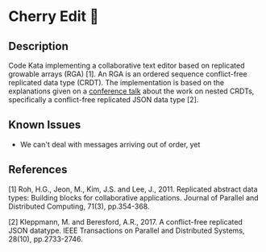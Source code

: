 # Cherry Edit 🍒

## Description

Code Kata implementing a collaborative text editor based on replicated growable arrays (RGA) [1]. An RGA is an ordered sequence conflict-free replicated data type (CRDT). The implementation is based on the explanations given on a [conference talk](https://www.youtube.com/watch?v=yCcWpzY8dIA) about the work on nested CRDTs, specifically a conflict-free replicated JSON data type [2]. 

## Known Issues

- We can't deal with messages arriving out of order, yet

## References

[1] Roh, H.G., Jeon, M., Kim, J.S. and Lee, J., 2011. Replicated abstract data types: Building blocks for collaborative applications. Journal of Parallel and Distributed Computing, 71(3), pp.354-368.

[2] Kleppmann, M. and Beresford, A.R., 2017. A conflict-free replicated JSON datatype. IEEE Transactions on Parallel and Distributed Systems, 28(10), pp.2733-2746.